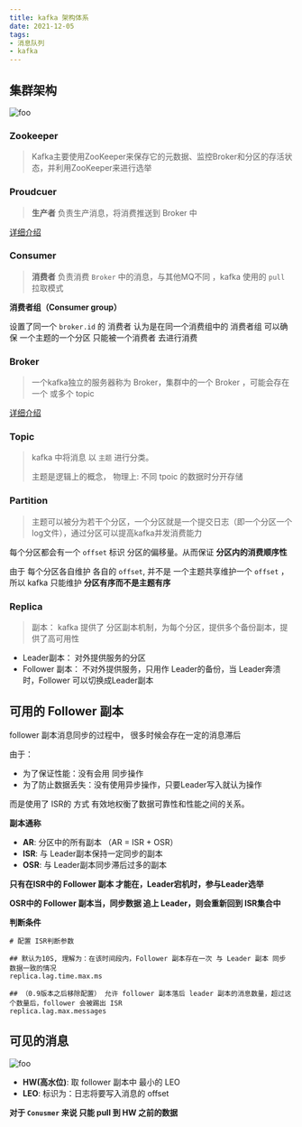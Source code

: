 ```yaml
---
title: kafka 架构体系
date: 2021-12-05
tags:
- 消息队列
- kafka
---
```


## 集群架构

<img :src="$withBase('/middleware/kafka/kafka架构图.png')" alt="foo">

### Zookeeper

> Kafka主要使用ZooKeeper来保存它的元数据、监控Broker和分区的存活状态，并利用ZooKeeper来进行选举


### Proudcuer

> **生产者**  负责生产消息，将消费推送到 Broker 中

[详细介绍](./producer.html)

### Consumer

> **消费者** 负责消费 `Broker` 中的消息，与其他MQ不同 ，kafka 使用的 `pull` 拉取模式


**消费者组（Consumer group）**

设置了同一个 `broker.id` 的 消费者 认为是在同一个消费组中的
消费者组 可以确保 一个主题的一个分区 只能被一个消费者 去进行消费

### Broker

> 一个kafka独立的服务器称为 Broker，集群中的一个 Broker ，可能会存在一个 或多个 topic

[详细介绍](./consumer.html) 

### Topic

> kafka 中将消息 以 `主题` 进行分类。
>
> 主题是逻辑上的概念， 物理上:  不同 tpoic 的数据时分开存储 



### Partition

> 主题可以被分为若干个分区，一个分区就是一个提交日志（即一个分区一个log文件），通过分区可以提高kafka并发消费能力

每个分区都会有一个 `offset` 标识 分区的偏移量。从而保证 **分区内的消费顺序性**

由于 每个分区各自维护 各自的 `offset`,  并不是 一个主题共享维护一个 `offset` ， 所以 kafka 只能维护 **分区有序而不是主题有序**



### Replica

>  副本： kafka 提供了 分区副本机制，为每个分区，提供多个备份副本，提供了高可用性

- Leader副本： 对外提供服务的分区
- Follower 副本： 不对外提供服务，只用作 Leader的备份，当 Leader奔溃时，Follower 可以切换成Leader副本



## 可用的 Follower 副本

follower 副本消息同步的过程中， 很多时候会存在一定的消息滞后

由于：

- 为了保证性能：没有会用 同步操作
- 为了防止数据丢失：没有使用异步操作，只要Leader写入就认为操作

而是使用了 ISR的 方式 有效地权衡了数据可靠性和性能之间的关系。



**副本通称**

- **AR**: 分区中的所有副本 （AR = ISR + OSR）
- **ISR**: 与 Leader副本保持一定同步的副本
- **OSR**:  与 Leader副本同步滞后过多的副本



**只有在ISR中的 Follower 副本 才能在，Leader宕机时，参与Leader选举**

**OSR中的 Follower 副本当，同步数据 追上 Leader，则会重新回到 ISR集合中**



**判断条件**

```shell
# 配置 ISR判断参数

## 默认为10S, 理解为：在该时间段内，Follower 副本存在一次 与 Leader 副本 同步 数据一致的情况
replica.lag.time.max.ms

## （0.9版本之后移除配置） 允许 follower 副本落后 leader 副本的消息数量，超过这个数量后，follower 会被踢出 ISR  
replica.lag.max.messages 
```



## 可见的消息

<img :src="$withBase('/middleware/kafka/kafka可见消息.png')" alt="foo">

- **HW(高水位)**: 取 follower 副本中 最小的 LEO  
- **LEO**: 标识为：日志将要写入消息的 offset



**对于 `Conusmer` 来说 只能 pull 到 HW 之前的数据**


























